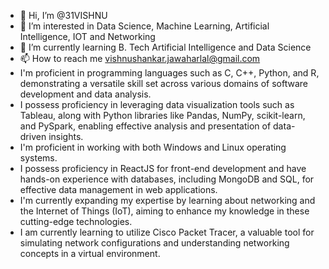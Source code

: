 - 👋 Hi, I’m @31VISHNU
- 👀 I’m interested in Data Science, Machine Learning, Artificial Intelligence, IOT and Networking
- 🌱 I’m currently learning B. Tech Artificial Intelligence and Data Science
- 📫 How to reach me vishnushankar.jawaharlal@gmail.com
- I'm proficient in programming languages such as C, C++, Python, and R, demonstrating a versatile skill set across various domains of software development and data analysis.
- I possess proficiency in leveraging data visualization tools such as Tableau, along with Python libraries like Pandas, NumPy, scikit-learn, and PySpark, enabling effective analysis and presentation of data-driven insights.
- I'm proficient in working with both Windows and Linux operating systems.
- I possess proficiency in ReactJS for front-end development and have hands-on experience with databases, including MongoDB and SQL, for effective data management in web applications.
- I'm currently expanding my expertise by learning about networking and the Internet of Things (IoT), aiming to enhance my knowledge in these cutting-edge technologies.
- I am currently learning to utilize Cisco Packet Tracer, a valuable tool for simulating network configurations and understanding networking concepts in a virtual environment.
<!---
31VISHNU/31VISHNU is a ✨ special ✨ repository because its `README.md` (this file) appears on your GitHub profile.
You can click the Preview link to take a look at your changes.
--->
